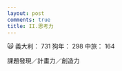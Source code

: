 ```yaml
---
layout: post
comments: true
title: II.思考力
---
```


:scream_cat: 義大利： 731 狗年： 298 中旅： 164


課題發現／計畫力／創造力

